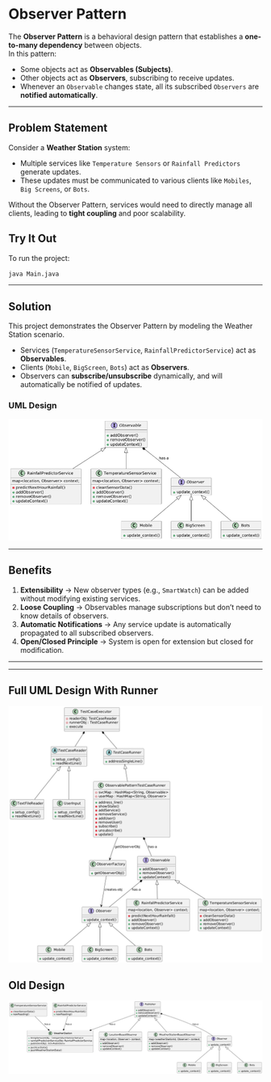 # Observer Pattern

The **Observer Pattern** is a behavioral design pattern that establishes a **one-to-many dependency** between objects.  
In this pattern:  

- Some objects act as **Observables (Subjects)**.  
- Other objects act as **Observers**, subscribing to receive updates.  
- Whenever an `Observable` changes state, all its subscribed `Observers` are **notified automatically**.  

---

## Problem Statement  

Consider a **Weather Station** system:  

- Multiple services like `Temperature Sensors` or `Rainfall Predictors` generate updates.  
- These updates must be communicated to various clients like `Mobiles`, `Big Screens`, or `Bots`.  

Without the Observer Pattern, services would need to directly manage all clients, leading to **tight coupling** and poor scalability.  


## Try It Out  

To run the project:  

```bash
java Main.java
```

---

## Solution  

This project demonstrates the Observer Pattern by modeling the Weather Station scenario.  

- Services (`TemperatureSensorService`, `RainfallPredictorService`) act as **Observables**.  
- Clients (`Mobile`, `BigScreen`, `Bots`) act as **Observers**.  
- Observers can **subscribe/unsubscribe** dynamically, and will automatically be notified of updates.  

### UML Design  

![Design-Image](https://github.com/ashishjain0338/lld_pattern_theory/blob/main/images/Observer_Pattern_Weather_Station.png)  

---

## Benefits  

1. **Extensibility** → New observer types (e.g., `SmartWatch`) can be added without modifying existing services.  
2. **Loose Coupling** → Observables manage subscriptions but don’t need to know details of observers.  
3. **Automatic Notifications** → Any service update is automatically propagated to all subscribed observers.  
4. **Open/Closed Principle** → System is open for extension but closed for modification.  

---
---

## Full UML Design With Runner
![Design-Image](https://github.com/ashishjain0338/lld_pattern_theory/blob/main/images/Observer_Pattern_Weather_Station_with_TestCases.png) 

## Old Design
![Design-Image](https://github.com/ashishjain0338/lld_pattern_theory/blob/main/images/Observer_Pattern_Weather_Station_Old.png) 
